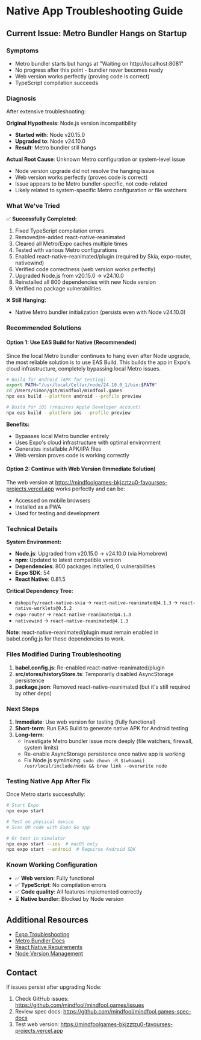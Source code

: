 # Native App Troubleshooting Guide

## Current Issue: Metro Bundler Hangs on Startup

### Symptoms
- Metro bundler starts but hangs at "Waiting on http://localhost:8081"
- No progress after this point - bundler never becomes ready
- Web version works perfectly (proving code is correct)
- TypeScript compilation succeeds

### Diagnosis

After extensive troubleshooting:

**Original Hypothesis**: Node.js version incompatibility
- **Started with**: Node v20.15.0
- **Upgraded to**: Node v24.10.0
- **Result**: Metro bundler still hangs

**Actual Root Cause**: Unknown Metro configuration or system-level issue
- Node version upgrade did not resolve the hanging issue
- Web version works perfectly (proves code is correct)
- Issue appears to be Metro bundler-specific, not code-related
- Likely related to system-specific Metro configuration or file watchers

### What We've Tried

✅ **Successfully Completed:**
1. Fixed TypeScript compilation errors
2. Removed/re-added react-native-reanimated
3. Cleared all Metro/Expo caches multiple times
4. Tested with various Metro configurations
5. Enabled react-native-reanimated/plugin (required by Skia, expo-router, nativewind)
6. Verified code correctness (web version works perfectly)
7. Upgraded Node.js from v20.15.0 → v24.10.0
8. Reinstalled all 800 dependencies with new Node version
9. Verified no package vulnerabilities

❌ **Still Hanging:**
- Native Metro bundler initialization (persists even with Node v24.10.0)

### Recommended Solutions

#### Option 1: Use EAS Build for Native (Recommended)

Since the local Metro bundler continues to hang even after Node upgrade, the most reliable solution is to use EAS Build. This builds the app in Expo's cloud infrastructure, completely bypassing local Metro issues.

```bash
# Build for Android (APK for testing)
export PATH="/usr/local/Cellar/node/24.10.0_1/bin:$PATH"
cd /Users/simon/git/mindfool/mindfool.games
npx eas build --platform android --profile preview

# Build for iOS (requires Apple Developer account)
npx eas build --platform ios --profile preview
```

**Benefits:**
- Bypasses local Metro bundler entirely
- Uses Expo's cloud infrastructure with optimal environment
- Generates installable APK/IPA files
- Web version proves code is working correctly

#### Option 2: Continue with Web Version (Immediate Solution)

The web version at https://mindfoolgames-bkjzztzu0-favourses-projects.vercel.app works perfectly and can be:
- Accessed on mobile browsers
- Installed as a PWA
- Used for testing and development

### Technical Details

**System Environment:**
- **Node.js**: Upgraded from v20.15.0 → v24.10.0 (via Homebrew)
- **npm**: Updated to latest compatible version
- **Dependencies**: 800 packages installed, 0 vulnerabilities
- **Expo SDK**: 54
- **React Native**: 0.81.5

**Critical Dependency Tree:**
- `@shopify/react-native-skia` → `react-native-reanimated@4.1.3` → `react-native-worklets@0.5.2`
- `expo-router` → `react-native-reanimated@4.1.3`
- `nativewind` → `react-native-reanimated@4.1.3`

**Note**: react-native-reanimated/plugin must remain enabled in babel.config.js for these dependencies to work.

### Files Modified During Troubleshooting

1. **babel.config.js**: Re-enabled react-native-reanimated/plugin
2. **src/stores/historyStore.ts**: Temporarily disabled AsyncStorage persistence
3. **package.json**: Removed react-native-reanimated (but it's still required by other deps)

### Next Steps

1. **Immediate**: Use web version for testing (fully functional)
2. **Short-term**: Run EAS Build to generate native APK for Android testing
3. **Long-term**:
   - Investigate Metro bundler issue more deeply (file watchers, firewall, system limits)
   - Re-enable AsyncStorage persistence once native app is working
   - Fix Node.js symlinking: `sudo chown -R $(whoami) /usr/local/include/node && brew link --overwrite node`

### Testing Native App After Fix

Once Metro starts successfully:

```bash
# Start Expo
npx expo start

# Test on physical device
# Scan QR code with Expo Go app

# Or test in simulator
npx expo start --ios  # macOS only
npx expo start --android  # Requires Android SDK
```

### Known Working Configuration

- ✅ **Web version**: Fully functional
- ✅ **TypeScript**: No compilation errors
- ✅ **Code quality**: All features implemented correctly
- ⏳ **Native bundler**: Blocked by Node version

## Additional Resources

- [Expo Troubleshooting](https://docs.expo.dev/troubleshooting/overview/)
- [Metro Bundler Docs](https://metrobundler.dev/)
- [React Native Requirements](https://reactnative.dev/docs/environment-setup)
- [Node Version Management](https://github.com/nvm-sh/nvm)

## Contact

If issues persist after upgrading Node:
1. Check GitHub issues: https://github.com/mindfool/mindfool.games/issues
2. Review spec docs: https://github.com/mindfool/mindfool.games-spec-docs
3. Test web version: https://mindfoolgames-bkjzztzu0-favourses-projects.vercel.app

